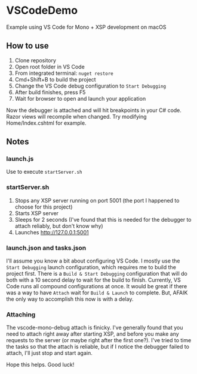 # VSCodeDemo
Example using VS Code for Mono + XSP development on macOS

## How to use

1. Clone repository
2. Open root folder in VS Code
3. From integrated terminal: `nuget restore`
4. Cmd+Shift+B to build the project
5. Change the VS Code debug configuration to `Start Debugging`
6. After build finishes, press F5
7. Wait for browser to open and launch your application

Now the debugger is attached and will hit breakpoints in your C# code. Razor views will recompile when changed. Try modifying Home/Index.cshtml for example.

## Notes

### launch.js
Use to execute `startServer.sh`

### startServer.sh
1. Stops any XSP server running on port 5001 (the port I happened to choose for this project)
2. Starts XSP server
3. Sleeps for 2 seconds (I've found that this is needed for the debugger to attach reliably, but don't know why)
4. Launches http://127.0.0.1:5001

### launch.json and tasks.json
I'll assume you know a bit about configuring VS Code. I mostly use the `Start Debugging` launch configuration, which requires me to build the project first. There is a `Build & Start Debugging` configuration that will do both with a 10 second delay to wait for the build to finish. Currently, VS Code runs all compound configurations at once. It would be great if there was a way to have `Attach` wait for `Build & Launch` to complete. But, AFAIK the only way to accomplish this now is with a delay.

### Attaching
The vscode-mono-debug attach is finicky. I've generally found that you need to attach right away after starting XSP, and before you make any requests to the server (or maybe right after the first one?). I've tried to time the tasks so that the attach is reliable, but if I notice the debugger failed to attach, I'll just stop and start again.

Hope this helps. Good luck!
